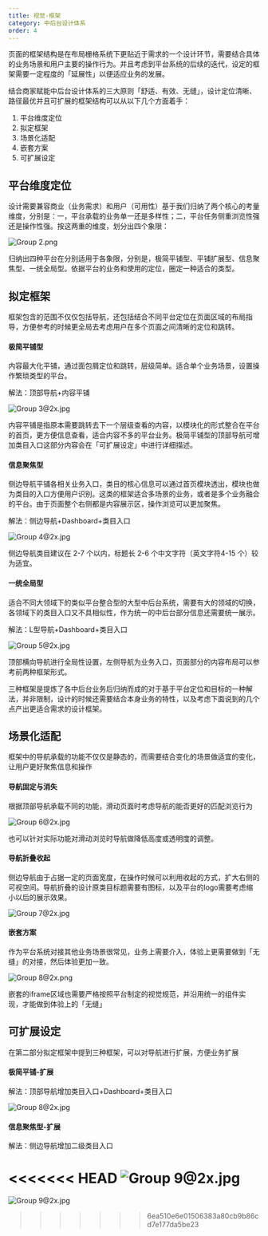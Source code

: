 ```yaml
---
title: 视觉-框架
category: 中后台设计体系
order: 4
---
```


页面的框架结构是在布局栅格系统下更贴近于需求的一个设计环节，需要结合具体的业务场景和用户主要的操作行为。并且考虑到平台系统的后续的迭代，设定的框架需要一定程度的「延展性」以便适应业务的发展。

结合商家赋能中后台设计体系的三大原则「舒适、有效、无缝」，设计定位清晰、路径最优并且可扩展的框架结构可以从以下几个方面着手：

1. 平台维度定位
2. 拟定框架
3. 场景化适配
4. 嵌套方案
5. 可扩展设定

## 平台维度定位

设计需要兼容商业（业务需求）和用户（可用性）基于我们归纳了两个核心的考量维度，分别是：一，平台承载的业务单一还是多样性；二，平台任务侧重浏览性强还是操作性强。按这两重的维度，划分出四个象限：

![Group 2.png](https://img.alicdn.com/tfs/TB1j6xSLQvoK1RjSZFwXXciCFXa-2588-1090.png)

归纳出四种平台在分别适用于各象限，分别是，极简平铺型、平铺扩展型、信息聚焦型、一统全局型。依据平台的业务和使用的定位，圈定一种适合的类型。

## 拟定框架

框架包含的范围不仅仅包括导航，还包括结合不同平台定位在页面区域的布局指导，方便参考的时候更全局去考虑用户在多个页面之间清晰的定位和跳转。

#### 极简平铺型

内容最大化平铺，通过面包屑定位和跳转，层级简单。适合单个业务场景，设置操作繁琐类型的平台。

解法：顶部导航+内容平铺

![Group 3@2x.jpg](https://img.alicdn.com/tfs/TB1k_tELRLoK1RjSZFuXXXn0XXa-2828-1224.jpg)

内容平铺是指原本需要跳转去下一个层级查看的内容，以模块化的形式整合在平台的首页，更方便信息查看，适合内容不多的平台业务。极简平铺型的顶部导航可增加类目入口这部分内容会在「可扩展设定」中进行详细描述。

#### 信息聚焦型

侧边导航平铺各相关业务入口，类目的核心信息可以通过首页模块透出，模块也做为类目的入口方便用户识别。这类的框架适合多场景的业务，或者是多个业务融合的平台。由于页面整个右侧都是内容展示区，操作浏览可以更加聚焦。

解法：侧边导航+Dashboard+类目入口

![Group 4@2x.jpg](https://img.alicdn.com/tfs/TB1mJtELSzqK1RjSZFLXXcn2XXa-2860-1260.jpg)

侧边导航类目建议在 2-7 个以内，标题长 2-6 个中文字符（英文字符4-15 个）较为适宜。

#### 一统全局型

适合不同大领域下的类似平台整合型的大型中后台系统，需要有大的领域的切换，各领域下的类目入口又不具相似性，作为统一的中后台部分信息还需要统一展示。

解法：L型导航+Dashboard+类目入口

![Group 5@2x.jpg](https://img.alicdn.com/tfs/TB1I6NULNjaK1RjSZFAXXbdLFXa-2824-1150.jpg)

顶部横向导航进行全局性设置，左侧导航为业务入口，页面部分的内容布局可以参考前两种框架形式。

三种框架是提炼了各中后台业务后归纳而成的对于基于平台定位和目标的一种解法，并非限制，设计的时候还需要结合本身业务的特性，以及考虑下面说到的几个点产出更适合需求的设计框架。

## 场景化适配

框架中的导航承载的功能不仅仅是静态的，而需要结合变化的场景做适宜的变化，让用户更好聚焦信息和操作

#### 导航固定与消失

根据顶部导航承载不同的功能，滑动页面时考虑导航的能否更好的匹配浏览行为

![Group 6@2x.jpg](https://img.alicdn.com/tfs/TB1YU4LLG6qK1RjSZFmXXX0PFXa-2522-1162.jpg)

也可以针对实际功能对滑动浏览时导航做降低高度或透明度的调整。

#### 导航折叠收起

侧边导航由于占据一定的页面宽度，在操作时候可以利用收起的方式，扩大右侧的可视空间。导航折叠的设计原类目标题需要有图标，以及平台的logo需要考虑缩小以后的展示效果。

![Group 7@2x.jpg](https://img.alicdn.com/tfs/TB1e049LNjaK1RjSZKzXXXVwXXa-2822-1088.jpg)

#### 嵌套方案

作为平台系统对接其他业务场景很常见，业务上需要介入，体验上更需要做到「无缝」的对接，然后体验更加一致。

![Group 8@2x.png](https://img.alicdn.com/tfs/TB1r4lOLQPoK1RjSZKbXXX1IXXa-2822-1152.jpg)

嵌套的iframe区域也需要严格按照平台制定的视觉规范，并沿用统一的组件实现，才能做到体验上的「无缝」

## 可扩展设定

在第二部分拟定框架中提到三种框架，可以对导航进行扩展，方便业务扩展

#### 极简平铺-扩展

解法：顶部导航增加类目入口+Dashboard+类目入口

![Group 8@2x.jpg](https://img.alicdn.com/tfs/TB1J6hMLIbpK1RjSZFyXXX_qFXa-2828-1150.jpg)

#### 信息聚焦型-扩展

解法：侧边导航增加二级类目入口

<<<<<<< HEAD
![Group 9@2x.jpg](https://img.alicdn.com/tfs/TB1mnfDLFzqK1RjSZSgXXcpAVXa-2822-1294.png)
=======
![Group 9@2x.jpg](https://img.alicdn.com/tfs/TB1AhBLLMHqK1RjSZFPXXcwapXa-1854-1232.png)
>>>>>>> 6ea510e6e01506383a80cb9b86cd7e177da5be23
